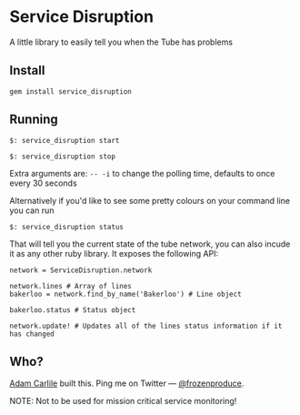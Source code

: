 Service Disruption
=============

A little library to easily tell you when the Tube has problems

## Install

    gem install service_disruption


## Running

    $: service_disruption start

    $: service_disruption stop

Extra arguments are: `-- -i` to change the polling time, defaults to once every 30 seconds

Alternatively if you'd like to see some pretty colours on your command line you can run

    $: service_disruption status

That will tell you the current state of the tube network, you can also incude it as any other ruby library. It exposes the following API:

    network = ServiceDisruption.network

    network.lines # Array of lines
    bakerloo = network.find_by_name('Bakerloo') # Line object

    bakerloo.status # Status object

    network.update! # Updates all of the lines status information if it has changed

## Who?

[Adam Carlile](http://adamcarlile.com) built this. Ping me on Twitter —
[@frozenproduce](http://twitter.com/frozenproduce).

NOTE: Not to be used for mission critical service monitoring!

